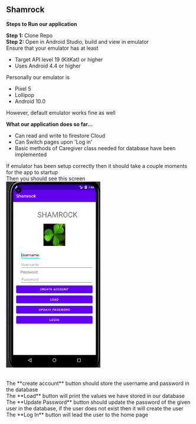 ## Shamrock 

**Steps to Run our application**

**Step 1:** Clone Repo<br> 
**Step 2:** Open in Android Studio, build and view in emulator<br>Ensure that your emulator has at least<br>
<ul>
    <li>Target API level 19 (KitKat) or higher </li>
    <li>Uses Android 4.4 or higher</li>
</ul>

Personally our emulator is 
<ul>
    <li>Pixel 5</li>
    <li>Lollipop</li>
    <li>Android 10.0</li>
</ul>

However, default emulator works fine as well 

**What our application does so far...**
<ul>
    <li>Can read and write to firestore Cloud</li>
    <li>Can Switch pages upon 'Log in'</li>
    <li>Basic methods of Caregiver class needed for database have been implemented </li>
</ul>

If emulator has been setup correctly then it should take a couple moments for the app to startup<br>
Then you should see this screen<br>
<img src= "login.png">

<br>
The **create account** button should store the username and password in the database<br>
The **Load** button will print the values we have stored in our database <br>
The **Update Password** button should update the password of the given user in the database, if the user does not exist then it will create the user <br>
The **Log In** button will lead the user to the home page

